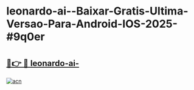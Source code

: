 # leonardo-ai--Baixar-Gratis-Ultima-Versao-Para-Android-IOS-2025-#9q0er

# <h2><a href="https://ainizakaria.my?title=leonardo-ai-&ref=24M">🔗👉 🔴 leonardo-ai-</a></h2>

[![acn](https://github.com/user-attachments/assets/0f9c940e-d8b0-45ae-aac7-cd30a18b3e1c)](https://ainizakaria.my?title=leonardo-ai-&ref=24M)

